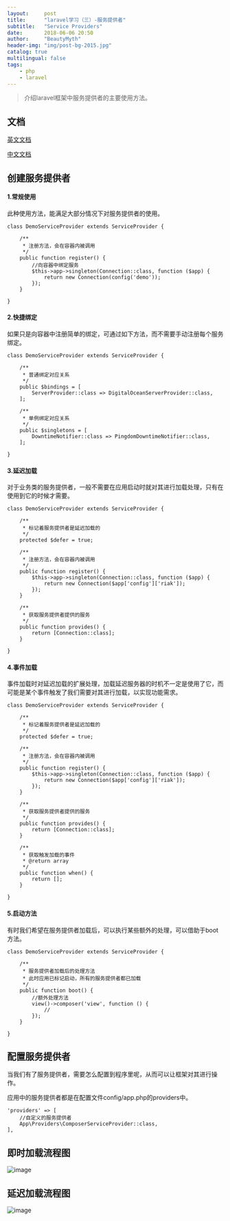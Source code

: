 ```yaml
---
layout:     post
title:      "laravel学习（三）-服务提供者"
subtitle:   "Service Providers"
date:       2018-06-06 20:50
author:     "BeautyMyth"
header-img: "img/post-bg-2015.jpg"
catalog: true
multilingual: false
tags:
    - php
    - laravel
---
```


> 介绍laravel框架中服务提供者的主要使用方法。

## 文档

[英文文档](https://laravel.com/docs/5.6/providers)

[中文文档](https://laravel-china.org/docs/laravel/5.6/providers/1360)

## 创建服务提供者

#### 1.常规使用

<p>
此种使用方法，能满足大部分情况下对服务提供者的使用。
</p>

```
class DemoServiceProvider extends ServiceProvider {

    /**
     * 注册方法，会在容器内被调用
     */
    public function register() {
        //向容器中绑定服务
        $this->app->singleton(Connection::class, function ($app) {
            return new Connection(config('demo'));
        });
    }

}
```

#### 2.快捷绑定

<p>
如果只是向容器中注册简单的绑定，可通过如下方法，而不需要手动注册每个服务绑定。
</p>

```
class DemoServiceProvider extends ServiceProvider {

    /**
     * 普通绑定对应关系
     */
    public $bindings = [
        ServerProvider::class => DigitalOceanServerProvider::class,
    ];

    /**
     * 单例绑定对应关系
     */
    public $singletons = [
        DowntimeNotifier::class => PingdomDowntimeNotifier::class,
    ];

}
```

#### 3.延迟加载

<p>
对于业务类的服务提供者，一般不需要在应用启动时就对其进行加载处理，只有在使用到它的时候才需要。
</p>

```
class DemoServiceProvider extends ServiceProvider {

    /**
     * 标记着服务提供者是延迟加载的
     */
    protected $defer = true;

    /**
     * 注册方法，会在容器内被调用
     */
    public function register() {
        $this->app->singleton(Connection::class, function ($app) {
            return new Connection($app['config']['riak']);
        });
    }

    /**
     * 获取服务提供者提供的服务
     */
    public function provides() {
        return [Connection::class];
    }

}
```

#### 4.事件加载

<p>
事件加载时对延迟加载的扩展处理，加载延迟服务器的时机不一定是使用了它，而可能是某个事件触发了我们需要对其进行加载，以实现功能需求。
</p>

```
class DemoServiceProvider extends ServiceProvider {

    /**
     * 标记着服务提供者是延迟加载的
     */
    protected $defer = true;

    /**
     * 注册方法，会在容器内被调用
     */
    public function register() {
        $this->app->singleton(Connection::class, function ($app) {
            return new Connection($app['config']['riak']);
        });
    }

    /**
     * 获取服务提供者提供的服务
     */
    public function provides() {
        return [Connection::class];
    }

    /**
     * 获取触发加载的事件
     * @return array
     */
    public function when() {
        return [];
    }

}
```

#### 5.启动方法

<p>
有时我们希望在服务提供者加载后，可以执行某些额外的处理，可以借助于boot方法。
</p>

```
class DemoServiceProvider extends ServiceProvider {

    /**
     * 服务提供者加载后的处理方法
     * 此时应用已标记启动，所有的服务提供者都已加载
     */
    public function boot() {
        //额外处理方法
        view()->composer('view', function () {
            //
        });
    }

}
```

## 配置服务提供者

<p>
当我们有了服务提供者，需要怎么配置到程序里呢，从而可以让框架对其进行操作。
</p>

<p>
应用中的服务提供者都是在配置文件config/app.php的providers中。
</p>

```
'providers' => [
    //自定义的服务提供者
    App\Providers\ComposerServiceProvider::class,
],
```

## 即时加载流程图

![image](https://github.com/xuanxuan2016/xuanxuan2016.github.io/blob/master/img/2018-06-06-2-laravel-study-service-container/2018-06-24_190501.png?raw=true)

## 延迟加载流程图

![image](https://github.com/xuanxuan2016/xuanxuan2016.github.io/blob/master/img/2018-06-06-2-laravel-study-service-container/2018-06-24_192339.png?raw=true)
